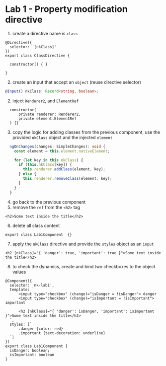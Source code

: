 # Lab 1 - Property modification directive

1. create a directive name is `class`

```
@Directive({
  selector: '[nkClass]'
})
export class ClassDirective {

  constructor() { }

}
```

2. create an input that accept an `object` (reuse directive selector)

```typescript
@Input() nkClass: Record<string, boolean>;
```

2. inject `Renderer2`, and `ElementRef`

```
  constructor(
      private renderer: Renderer2,
      private element:ElementRef
  ) {}
```

3. copy the logic for adding classes from the previous component, 
   use the provided `nkClass` object and the injected `element`
   
```typescript
  ngOnChanges(changes: SimpleChanges): void {
    const element = this.element.nativeElement;

    for (let key in this.nkClass) {
      if (this.nkClass[key]) {
        this.renderer.addClass(element, key);
      } else {
        this.renderer.removeClass(element, key);
      }
    }
  }
```    

4. go back to the previous component
5. remove the `ref` from the `<h2>` tag
```
<h2>Some text inside the title</h2>
```

6. delete all class content

```
export class Lab1Component  {}
```

7. apply the `nkClass` directive and provide the `styles` object
   as an `input`
   
```
<h2 [nkClass]="{ 'danger': true, 'important': true }">Some text inside the title</h2>
```

8. to check the dynamics, create and bind two checkboxes to the object values

```
@Component({
  selector: 'nk-lab1',
  template: `
      <input type="checkbox" (change)="isDanger = !isDanger"> danger
      <input type="checkbox" (change)="isImportant = !isImportant"> important

      <h2 [nkClass]="{ 'danger': isDanger, 'important': isImportant }">Some text inside the title</h2>
  `,
  styles: [`
      .danger {color: red}
      .important {text-decoration: underline}
  `]
})
export class Lab1Component {
  isDanger: boolean;
  isImportant: boolean
}
```
